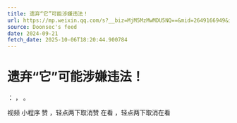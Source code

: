 ```yaml
---
title: 遗弃“它”可能涉嫌违法！
url: https://mp.weixin.qq.com/s?__biz=MjM5MzMwMDU5NQ==&mid=2649166949&idx=2&sn=83c1e99443587cb0cd213b59702a9bfd
source: Doonsec's feed
date: 2024-09-21
fetch_date: 2025-10-06T18:20:44.900784
---
```


# 遗弃“它”可能涉嫌违法！

：
，
。

视频
小程序
赞
，轻点两下取消赞
在看
，轻点两下取消在看